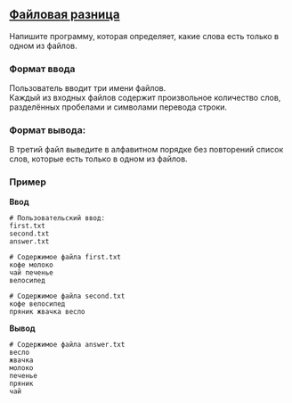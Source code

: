 ## [Файловая разница](../../../solutions/3.5/35_h.py)

Напишите программу, которая определяет, какие слова есть только в одном из файлов.

### Формат ввода

Пользователь вводит три имени файлов.\
Каждый из входных файлов содержит произвольное количество слов, разделённых пробелами и символами перевода строки.

### Формат вывода:

В третий файл выведите в алфавитном порядке без повторений список слов, которые есть только в одном из файлов.

### Пример

**Ввод**
```plaintext
# Пользовательский ввод:
first.txt
second.txt
answer.txt

# Содержимое файла first.txt
кофе молоко
чай печенье
велосипед

# Содержимое файла second.txt
кофе велосипед
пряник жвачка весло

```

**Вывод**
```plaintext
# Содержимое файла answer.txt
весло
жвачка
молоко
печенье
пряник
чай
```